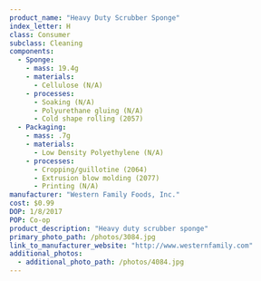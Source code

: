 ```yaml
---
product_name: "Heavy Duty Scrubber Sponge"
index_letter: H
class: Consumer
subclass: Cleaning
components:
  - Sponge:
    - mass: 19.4g
    - materials:
      - Cellulose (N/A)
    - processes:
      - Soaking (N/A)
      - Polyurethane gluing (N/A)
      - Cold shape rolling (2057)
  - Packaging:
    - mass: .7g
    - materials:
      - Low Density Polyethylene (N/A)
    - processes:
      - Cropping/guillotine (2064)
      - Extrusion blow molding (2077)
      - Printing (N/A)
manufacturer: "Western Family Foods, Inc."
cost: $0.99
DOP: 1/8/2017
POP: Co-op
product_description: "Heavy duty scrubber sponge"
primary_photo_path: /photos/3084.jpg
link_to_manufacturer_website: "http://www.westernfamily.com"
additional_photos:
  - additional_photo_path: /photos/4084.jpg
---
```

